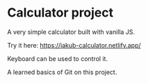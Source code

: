# Calculator project

A very simple calculator built with vanilla JS.

Try it here: https://jakub-calculator.netlify.app/

Keyboard can be used to control it.

A learned basics of Git on this project.
